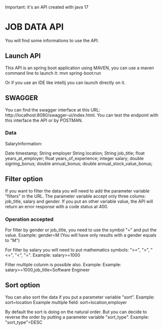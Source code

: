 Important: it's an API created with java 17

# JOB DATA API

You will find some informations to use the API.

## Launch API  

This API is an spring boot application using MAVEN, you can use a maven command line to launch it:
mvn spring-boot:run

Or if you use an IDE like intellij you can launch directly on it.

## SWAGGER

You can find the swagger interface at this URL: http://localhost:8080/swagger-ui/index.html.
You can test the endpoint with this interface the API or by POSTMAN.

### Data

SalaryInformation:

Date timestamp;
String employer
String location;
String job_title;
float years_at_employer;
float years_of_experience;
integer salary;
double signing_bonus;
double annual_bonus;
double annual_stock_value_bonus;

## Filter option

If you want to filter the data you will need to add the parameter variable "filters" in the URL.
The parameter variable accept only three colums: job_title, salary and gender. 
If you put an other variable value, the API will return an error response with a code status at 400.

### Operation accepted
For filter by gender or job_title, you need to use the symbol "=" and put the value.
Example: gender=M (You will have only results with a gender equals to "M")

For filter by salary you will need to put mathematics symbols: ">=", ">", "<=", "<", "=".
Example: salary>=1000

Filter multiple colunm is possible also.
Example: Example: salary>=1000,job_title=Software Engineer

## Sort option

You can also sort the data if you put a parameter variable "sort".
Example: sort=location
Example multiple field: sort=location,employer

By default the sort is doing on the natural order. But you can decide to reverse the order by putting a parameter variable "sort_type".
Example: "sort_type"=DESC
